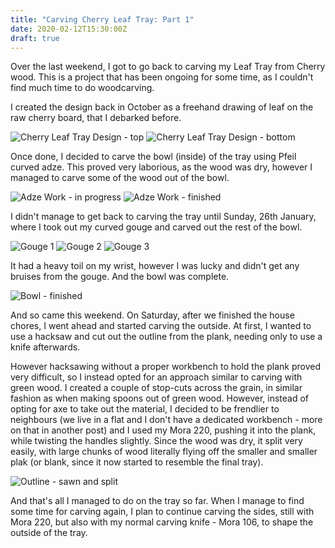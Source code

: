 ```yaml
---
title: "Carving Cherry Leaf Tray: Part 1"
date: 2020-02-12T15:30:00Z
draft: true
---
```


Over the last weekend, I got to go back to carving my Leaf Tray from Cherry
wood. This is a project that has been ongoing for some time, as I couldn't
find much time to do woodcarving.

I created the design back in October as a freehand drawing of leaf on the raw
cherry board, that I debarked before.

![Cherry Leaf Tray Design - top](/images/design_top.jpg)
![Cherry Leaf Tray Design - bottom](/images/design_bottom.jpg)

Once done, I decided to carve the bowl (inside) of the tray using Pfeil curved
adze. This proved very laborious, as the wood was dry, however I managed to
carve some of the wood out of the bowl.

![Adze Work - in progress](/images/adze_start.jpg)
![Adze Work - finished](/images/adze_finished.jpg)

I didn't manage to get back to carving the tray until Sunday, 26th January,
where I took out my curved gouge and carved out the rest of the bowl.

![Gouge 1](/images/gouge_1.jpg)
![Gouge 2](/images/gouge_2.jpg)
![Gouge 3](/images/gouge_3.jpg)

It had a heavy toil on my wrist, however I was lucky and didn't get any bruises
from the gouge. And the bowl was complete.

![Bowl - finished](/images/bowl_finished.jpg)

And so came this weekend. On Saturday, after we finished the house chores, I
went ahead and started carving the outside. At first, I wanted to use a hacksaw
and cut out the outline from the plank, needing only to use a knife afterwards.

However hacksawing without a proper workbench to hold the plank proved very
difficult, so I instead opted for an approach similar to carving with green
wood. I created a couple of stop-cuts across the grain, in similar fashion
as when making spoons out of green wood. However, instead of opting for axe to
take out the material, I decided to be frendlier to neighbours (we live in a
flat and I don't have a dedicated workbench - more on that in another post)
and I used my Mora 220, pushing it into the plank, while twisting the handles
slightly. Since the wood was dry, it split very easily, with large chunks of
wood literally flying off the smaller and smaller plak (or blank, since it now
started to resemble the final tray).

![Outline - sawn and split](/images/outline_saw.jpg)

And that's all I managed to do on the tray so far. When I manage to find some
time for carving again, I plan to continue carving the sides, still with Mora
220, but also with my normal carving knife - Mora 106, to shape the outside of
the tray.
